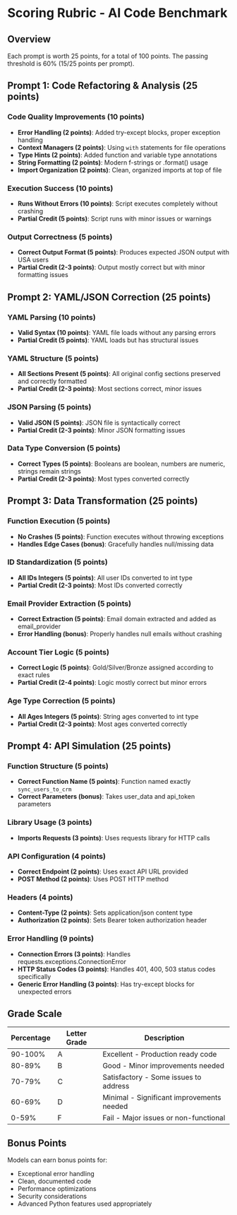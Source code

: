 # Scoring Rubric - AI Code Benchmark

## Overview

Each prompt is worth 25 points, for a total of 100 points. The passing threshold is 60% (15/25 points per prompt).

## Prompt 1: Code Refactoring & Analysis (25 points)

### Code Quality Improvements (10 points)

- **Error Handling (2 points)**: Added try-except blocks, proper exception handling
- **Context Managers (2 points)**: Using `with` statements for file operations
- **Type Hints (2 points)**: Added function and variable type annotations
- **String Formatting (2 points)**: Modern f-strings or .format() usage
- **Import Organization (2 points)**: Clean, organized imports at top of file

### Execution Success (10 points)

- **Runs Without Errors (10 points)**: Script executes completely without crashing
- **Partial Credit (5 points)**: Script runs with minor issues or warnings

### Output Correctness (5 points)

- **Correct Output Format (5 points)**: Produces expected JSON output with USA users
- **Partial Credit (2-3 points)**: Output mostly correct but with minor formatting issues

## Prompt 2: YAML/JSON Correction (25 points)

### YAML Parsing (10 points)

- **Valid Syntax (10 points)**: YAML file loads without any parsing errors
- **Partial Credit (5 points)**: YAML loads but has structural issues

### YAML Structure (5 points)

- **All Sections Present (5 points)**: All original config sections preserved and correctly formatted
- **Partial Credit (2-3 points)**: Most sections correct, minor issues

### JSON Parsing (5 points)

- **Valid JSON (5 points)**: JSON file is syntactically correct
- **Partial Credit (2-3 points)**: Minor JSON formatting issues

### Data Type Conversion (5 points)

- **Correct Types (5 points)**: Booleans are boolean, numbers are numeric, strings remain strings
- **Partial Credit (2-3 points)**: Most types converted correctly

## Prompt 3: Data Transformation (25 points)

### Function Execution (5 points)

- **No Crashes (5 points)**: Function executes without throwing exceptions
- **Handles Edge Cases (bonus)**: Gracefully handles null/missing data

### ID Standardization (5 points)

- **All IDs Integers (5 points)**: All user IDs converted to int type
- **Partial Credit (2-3 points)**: Most IDs converted correctly

### Email Provider Extraction (5 points)

- **Correct Extraction (5 points)**: Email domain extracted and added as email_provider
- **Error Handling (bonus)**: Properly handles null emails without crashing

### Account Tier Logic (5 points)

- **Correct Logic (5 points)**: Gold/Silver/Bronze assigned according to exact rules
- **Partial Credit (2-4 points)**: Logic mostly correct but minor errors

### Age Type Correction (5 points)

- **All Ages Integers (5 points)**: String ages converted to int type
- **Partial Credit (2-3 points)**: Most ages converted correctly

## Prompt 4: API Simulation (25 points)

### Function Structure (5 points)

- **Correct Function Name (5 points)**: Function named exactly `sync_users_to_crm`
- **Correct Parameters (bonus)**: Takes user_data and api_token parameters

### Library Usage (3 points)

- **Imports Requests (3 points)**: Uses requests library for HTTP calls

### API Configuration (4 points)

- **Correct Endpoint (2 points)**: Uses exact API URL provided
- **POST Method (2 points)**: Uses POST HTTP method

### Headers (4 points)

- **Content-Type (2 points)**: Sets application/json content type
- **Authorization (2 points)**: Sets Bearer token authorization header

### Error Handling (9 points)

- **Connection Errors (3 points)**: Handles requests.exceptions.ConnectionError
- **HTTP Status Codes (3 points)**: Handles 401, 400, 503 status codes specifically
- **Generic Error Handling (3 points)**: Has try-except blocks for unexpected errors

## Grade Scale

| Percentage | Letter Grade | Description |
|------------|--------------|-------------|
| 90-100%    | A           | Excellent - Production ready code |
| 80-89%     | B           | Good - Minor improvements needed |
| 70-79%     | C           | Satisfactory - Some issues to address |
| 60-69%     | D           | Minimal - Significant improvements needed |
| 0-59%      | F           | Fail - Major issues or non-functional |

## Bonus Points

Models can earn bonus points for:

- Exceptional error handling
- Clean, documented code
- Performance optimizations
- Security considerations
- Advanced Python features used appropriately
